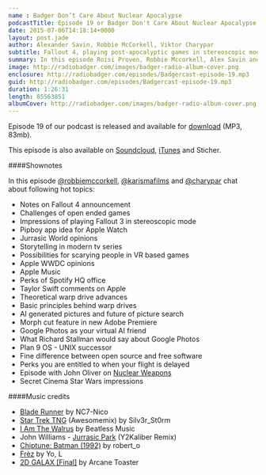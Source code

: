 ```yaml
---
name : Badger Don’t Care About Nuclear Apocalypse
podcastTitle: Episode 19 or Badger Don't Care About Nuclear Apocalypse
date: 2015-07-06T14:18:14+0000
layout: post.jade
author: Alexander Savin, Robbie McCorkell, Viktor Charypar
subtitle: Fallout 4, playing post-apocalyptic games in stereoscopic mode, Apple WWDC, theoretical advantages of warp drives, AI generated pictures, Taylor Swift, relationship with Google Photos, Secret Cinema Star Wars, Plan 9 OS
summary: In this episode Roisi Proven, Robbie Mccorkell, Alex Savin and Viktor Charypar talk about Fallout 4, playing post-apocalyptic games in stereoscopic mode, Apple WWDC, theoretical advantages of warp drives, AI generated pictures, Taylor Swift, relationship with Google Photos, Secret Cinema Star Wars, Plan 9 OS. For full shownotes and links check our website http://www.radiobadger.com
image: http://radiobadger.com/images/badger-radio-album-cover.png
enclosure: http://radiobadger.com/episodes/Badgercast-episode-19.mp3
guid: http://radiobadger.com/episodes/Badgercast-episode-19.mp3
duration: 1:26:31
length: 85563851
albumCover: http://radiobadger.com/images/badger-radio-album-cover.png
---
```


Episode 19 of our podcast is released and available for [download](http://radiobadger.com/episodes/Badgercast-episode-19.mp3) (MP3, 83mb).

This episode is also available on [Soundcloud](https://soundcloud.com/karismafilms/radio-badger-episode-19), [iTunes](https://itunes.apple.com/gb/podcast/radio-badger-tech-podcast/id918884643?mt=2) and Sticher.

####Shownotes

In this episode [@robbiemccorkell](https://twitter.com/robbiemccorkell), [@karismafilms](https://twitter.com/karismafilms) and [@charypar](https://twitter.com/charypar) chat about following hot topics:

* Notes on Fallout 4 announcement
* Challenges of open ended games
* Impressions of playing Fallout 3 in stereoscopic mode
* Pipboy app idea for Apple Watch
* Jurrasic World opinions
* Storytelling in modern tv series
* Possibilities for scarying people in VR based games
* Apple WWDC opinions
* Apple Music
* Perks of Spotify HQ office
* Taylor Swift comments on Apple
* Theoretical warp drive advances
* Basic principles behind warp drives
* AI generated pictures and future of picture search
* Morph cut feature in new Adobe Premiere
* Google Photos as your virtual AI friend
* What Richard Stallman would say about Google Photos
* Plan 9 OS - UNIX successor
* Fine difference between open source and free software
* Perks you are entitled to when your flight is delayed
* Episode with John Oliver on [Nuclear Weapons](https://www.youtube.com/watch?v=1Y1ya-yF35g)
* Secret Cinema Star Wars impressions

####Music credits

* [Blade Runner](https://soundcloud.com/n7-nico/blade-runner) by NC7-Nico
* [Star Trek TNG](https://soundcloud.com/silv3r_st0rm/star-trek-tng-aweomsemix) (Awesomemix) by Silv3r_St0rm
* [I Am The Walrus](https://soundcloud.com/beatlessmusic/8-i-am-the-walrus) by Beatless Music
* John Williams - [Jurrasic Park](https://soundcloud.com/y2kaliber/jurrasic-park-y2kaliber-remix) (Y2Kaliber Remix)
* [Chiptune: Batman (1992)](https://soundcloud.com/robert_o/chiptune-batman-1992) by robert_o
* [Frèz](https://soundcloud.com/lv-7/frez) by Yo, L
* [2D GALAX [Final]](https://soundcloud.com/arcane-toaster/2d-galax-final) by Arcane Toaster
